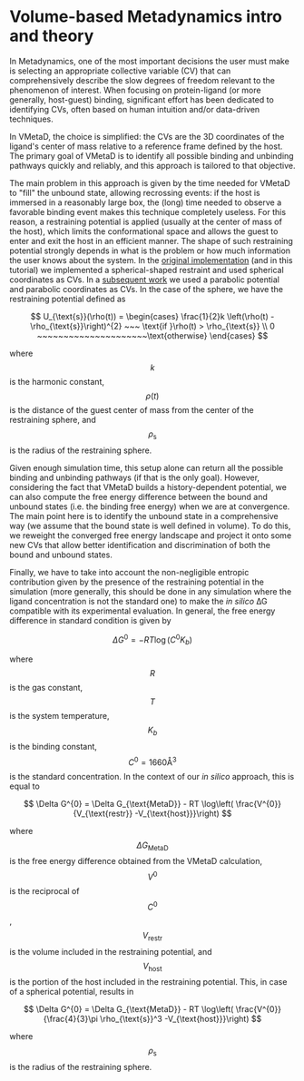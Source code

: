 # Volume-based Metadynamics intro and theory

In Metadynamics, one of the most important decisions the user must make is selecting an appropriate collective variable (CV) that can comprehensively describe the slow degrees of freedom relevant to the phenomenon of interest. When focusing on protein-ligand (or more generally, host-guest) binding, significant effort has been dedicated to identifying CVs, often based on human intuition and/or data-driven techniques.

In VMetaD, the choice is simplified: the CVs are the 3D coordinates of the ligand's center of mass relative to a reference frame defined by the host. The primary goal of VMetaD is to identify all possible binding and unbinding pathways quickly and reliably, and this approach is tailored to that objective.

The main problem in this approach is given by the time needed for VMetaD to "fill" the unbound state, allowing recrossing events: if the host is immersed in a reasonably large box, the (long) time needed to observe a favorable binding event makes this technique completely useless. For this reason, a restraining potential is applied (usually at the center of mass of the host), which limits the conformational space and allows the guest to enter and exit the host in an efficient manner. The shape of such restraining potential strongly depends in what is the problem or how much information the user knows about the system. In the [original implementation](https://doi.org/10.1021/acs.jpclett.9b01183) (and in this tutorial) we implemented a spherical-shaped restraint and used spherical coordinates as CVs. In a [subsequent work](https://doi.org/10.1021/acs.jctc.1c00649) we used a parabolic potential and parabolic coordinates as CVs.
In the case of the sphere, we have the restraining potential defined as

$$
U_{\text{s}}(\rho(t)) = 
\begin{cases}
  \frac{1}{2}k \left(\rho(t) - \rho_{\text{s}}\right)^{2} ~~~ \text{if }\rho(t) > \rho_{\text{s}} \\
  0 ~~~~~~~~~~~~~~~~~~~~~\text{otherwise}
  \end{cases}
$$

where $$k$$ is the harmonic constant, $$\rho(t)$$ is the distance of the guest center of mass from the center of the restraining sphere, and $$\rho_{\text{s}}$$ is the radius of the restraining sphere.

Given enough simulation time, this setup alone can return all the possible binding and unbinding pathways (if that is the only goal). However, considering the fact that VMetaD builds a history-dependent potential, we can also compute the free energy difference between the bound and unbound states (i.e. the binding free energy) when we are at convergence. The main point here is to identify the unbound state in a comprehensive way (we assume that the bound state is well defined in volume). To do this, we reweight the converged free energy landscape and project it onto some new CVs that allow better identification and discrimination of both the bound and unbound states.

Finally, we have to take into account the non-negligible entropic contribution given by the presence of the restraining potential in the simulation (more generally, this should be done in any simulation where the ligand concentration is not the standard one) to make the _in silico_ ∆G compatible with its experimental evaluation. 
In general, the free energy difference in standard condition is given by

$$
\Delta G^{0} = -RT \log\left( C^{0} K_{b} \right)
$$

where $$R$$ is the gas constant, $$T$$ is the system temperature, $$K_{b}$$ is the binding constant, $$C^{0} = 1660 \text{Å}^{3}$$ is the standard concentration. In the context of our _in silico_ approach, this is equal to

$$
\Delta G^{0} = \Delta G_{\text{MetaD}} - RT \log\left( \frac{V^{0}}{V_{\text{restr}} -V_{\text{host}}}\right)
$$

where $$\Delta G_{\text{MetaD}}$$ is the free energy difference obtained from the VMetaD calculation, $$V^{0}$$ is the reciprocal of $$C^{0}$$, $$V_{\text{restr}}$$ is the volume included in the restraining potential, and $$V_{\text{host}}$$ is the portion of the host included in the restraining potential. This, in case of a spherical potential, results in

$$
\Delta G^{0} = \Delta G_{\text{MetaD}} - RT \log\left( \frac{V^{0}}{\frac{4}{3}\pi \rho_{\text{s}}^3 -V_{\text{host}}}\right)
$$

where $$\rho_{\text{s}}$$ is the radius of the restraining sphere.
